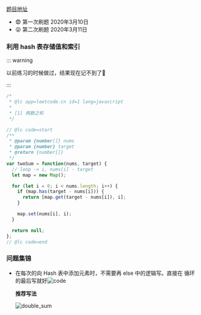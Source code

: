 [题目地址](https://leetcode-cn.com/problems/swap-nodes-in-pairs/)



- 😨 第一次刷题 2020年3月10日
- 😜 第二次刷题 2020年3月11日



### **利用 hash 表存储值和索引**

::: warning

以前练习的时候做过，结果现在记不到了💩

:::

```javascript
/*
 * @lc app=leetcode.cn id=1 lang=javascript
 *
 * [1] 两数之和
 */

// @lc code=start
/**
 * @param {number[]} nums
 * @param {number} target
 * @return {number[]}
 */
var twoSum = function(nums, target) {
  // loop -> i, nums[i] - target
  let map = new Map();

  for (let i = 0; i < nums.length; i++) {
    if (map.has(target - nums[i])) {
      return [map.get(target - nums[i]), i];
    }

    map.set(nums[i], i);
  }

  return null;
};
// @lc code=end

```



### 问题集锦

- 在每次的向 Hash 表中添加元素时，不需要再 else 中的逻辑写。直接在 循环的最后写就好![code](../.vuepress/public/code.png)

  **推荐写法**

  ![double_sum](../.vuepress/public/double_sum.png)